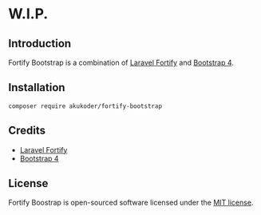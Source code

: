 # W.I.P.

## Introduction

Fortify Bootstrap is a combination of [Laravel Fortify](https://github,com/laravel/fortify) and [Bootstrap 4](https://getbootstrap.com). 

## Installation

```
composer require akukoder/fortify-bootstrap
```

## Credits
- [Laravel Fortify](https://github,com/laravel/fortify)
- [Bootstrap 4](https://getbootstrap.com)


## License

Fortify Boostrap is open-sourced software licensed under the [MIT license](LICENSE.md).
